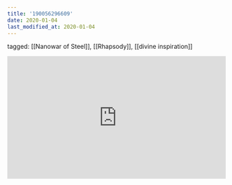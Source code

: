 ```yaml
---
title: '190056296609'
date: 2020-01-04
last_modified_at: 2020-01-04
---
```

tagged: [[Nanowar of Steel]], [[Rhapsody]], [[divine inspiration]]
<iframe allow="accelerometer; autoplay; clipboard-write; encrypted-media; gyroscope; picture-in-picture" allowfullscreen="" frameborder="0" height="281" id="youtube_iframe" src="https://www.youtube.com/embed/-u3cUI7E8NA?feature=oembed&amp;enablejsapi=1&amp;origin=https://safe.txmblr.com&amp;wmode=opaque" width="500"></iframe>